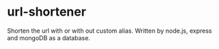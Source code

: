 # url-shortener
Shorten the url with or with out custom alias. Written by node.js, express and mongoDB as a database.
